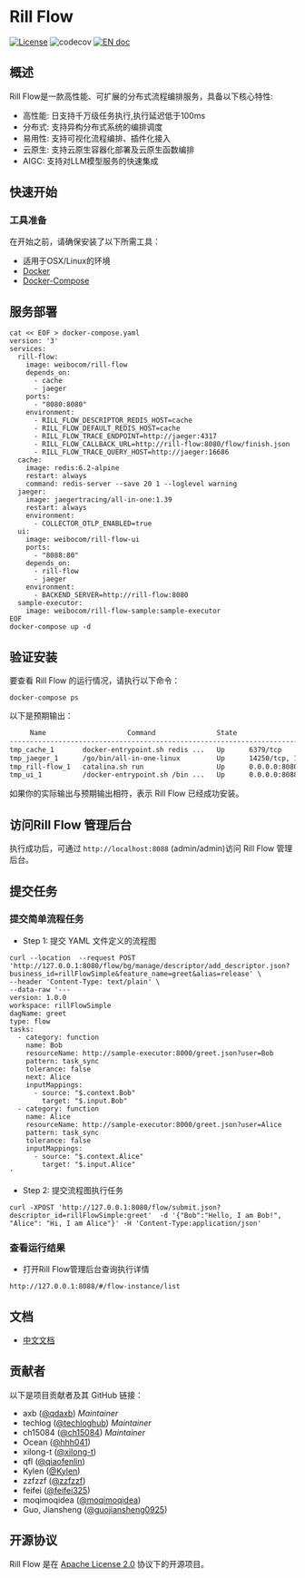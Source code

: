# Rill Flow

[![License](https://img.shields.io/badge/license-Apache%202-4EB1BA.svg)](https://www.apache.org/licenses/LICENSE-2.0.html) ![codecov](https://codecov.io/gh/weibocom/rill-flow/branch/main/graph/badge.svg) [![EN doc](https://img.shields.io/badge/document-English-blue.svg)](README.md)

## 概述

Rill Flow是一款高性能、可扩展的分布式流程编排服务，具备以下核心特性:

- 高性能: 日支持千万级任务执行,执行延迟低于100ms
- 分布式: 支持异构分布式系统的编排调度
- 易用性: 支持可视化流程编排、插件化接入
- 云原生: 支持云原生容器化部署及云原生函数编排
- AIGC: 支持对LLM模型服务的快速集成

## 快速开始

### 工具准备

在开始之前，请确保安装了以下所需工具：

- 适用于OSX/Linux的环境
- [Docker](https://docs.docker.com/engine/install/)
- [Docker-Compose](https://docs.docker.com/compose/install/)

## 服务部署

```shell
cat << EOF > docker-compose.yaml
version: '3'
services:
  rill-flow:
    image: weibocom/rill-flow
    depends_on:
      - cache
      - jaeger
    ports:
      - "8080:8080"
    environment:
      - RILL_FLOW_DESCRIPTOR_REDIS_HOST=cache
      - RILL_FLOW_DEFAULT_REDIS_HOST=cache
      - RILL_FLOW_TRACE_ENDPOINT=http://jaeger:4317
      - RILL_FLOW_CALLBACK_URL=http://rill-flow:8080/flow/finish.json
      - RILL_FLOW_TRACE_QUERY_HOST=http://jaeger:16686
  cache:
    image: redis:6.2-alpine
    restart: always
    command: redis-server --save 20 1 --loglevel warning
  jaeger:
    image: jaegertracing/all-in-one:1.39
    restart: always
    environment:
      - COLLECTOR_OTLP_ENABLED=true
  ui:
    image: weibocom/rill-flow-ui
    ports:
      - "8088:80"
    depends_on:
      - rill-flow
      - jaeger
    environment:
      - BACKEND_SERVER=http://rill-flow:8080
  sample-executor:
    image: weibocom/rill-flow-sample:sample-executor 
EOF
docker-compose up -d
```

## 验证安装

要查看 Rill Flow 的运行情况，请执行以下命令：

```shell
docker-compose ps
```

以下是预期输出：

```txt
     Name                    Command               State                                    Ports
----------------------------------------------------------------------------------------------------------------------------------
tmp_cache_1       docker-entrypoint.sh redis ...   Up      6379/tcp
tmp_jaeger_1      /go/bin/all-in-one-linux         Up      14250/tcp, 14268/tcp, 16686/tcp, 5775/udp, 5778/tcp, 6831/udp, 6832/udp
tmp_rill-flow_1   catalina.sh run                  Up      0.0.0.0:8080->8080/tcp
tmp_ui_1          /docker-entrypoint.sh /bin ...   Up      0.0.0.0:8088->80/tcp, 0.0.0.0:8089->8089/tcp
```

如果你的实际输出与预期输出相符，表示 Rill Flow 已经成功安装。

## 访问Rill Flow 管理后台

执行成功后，可通过 `http://localhost:8088` (admin/admin)访问 Rill Flow 管理后台。

## 提交任务

### 提交简单流程任务

- Step 1: 提交 YAML 文件定义的流程图

```curl
curl --location  --request POST 'http://127.0.0.1:8080/flow/bg/manage/descriptor/add_descriptor.json?business_id=rillFlowSimple&feature_name=greet&alias=release' \
--header 'Content-Type: text/plain' \
--data-raw '---
version: 1.0.0
workspace: rillFlowSimple
dagName: greet
type: flow
tasks:
  - category: function
    name: Bob 
    resourceName: http://sample-executor:8000/greet.json?user=Bob
    pattern: task_sync
    tolerance: false
    next: Alice
    inputMappings:
      - source: "$.context.Bob"
        target: "$.input.Bob"
  - category: function
    name: Alice 
    resourceName: http://sample-executor:8000/greet.json?user=Alice
    pattern: task_sync
    tolerance: false
    inputMappings:
      - source: "$.context.Alice"
        target: "$.input.Alice"
'
```

- Step 2: 提交流程图执行任务

```curl
curl -XPOST 'http://127.0.0.1:8080/flow/submit.json?descriptor_id=rillFlowSimple:greet'  -d '{"Bob":"Hello, I am Bob!", "Alice": "Hi, I am Alice"}' -H 'Content-Type:application/json'
```

### 查看运行结果

- 打开Rill Flow管理后台查询执行详情

```cURL
http://127.0.0.1:8088/#/flow-instance/list
```

## 文档
* [中文文档](https://rill-flow.github.io/docs/intro)

## 贡献者 

以下是项目贡献者及其 GitHub 链接：

- axb       ([@qdaxb](https://github.com/qdaxb)) *Maintainer*
- techlog   ([@techloghub](https://github.com/techloghub)) *Maintainer*
- ch15084   ([@ch15084](https://github.com/ch15084)) *Maintainer*
- Ocean     ([@hhh041](https://github.com/hhh041))
- xilong-t  ([@xilong-t](https://github.com/xilong-t))
- qfl       ([@qiaofenlin](https://github.com/qiaofenlin))
- Kylen     ([@Kylen](https://github.com/Kylen0714))
- zzfzzf    ([@zzfzzf](https://github.com/zzfzzf))
- feifei    ([@feifei325](https://github.com/feifei325))
- moqimoqidea    ([@moqimoqidea](https://github.com/moqimoqidea))
- Guo, Jiansheng ([@guojiansheng0925](https://github.com/guojiansheng0925))

## 开源协议

Rill Flow 是在 [Apache License 2.0](https://www.apache.org/licenses/LICENSE-2.0) 协议下的开源项目。
